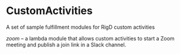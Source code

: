 # CustomActivities
A set of sample fulfillment modules for RigD custom activities

*zoom*  – a lambda module that allows custom activities to start a Zoom meeting and publish a join link in a Slack channel.
